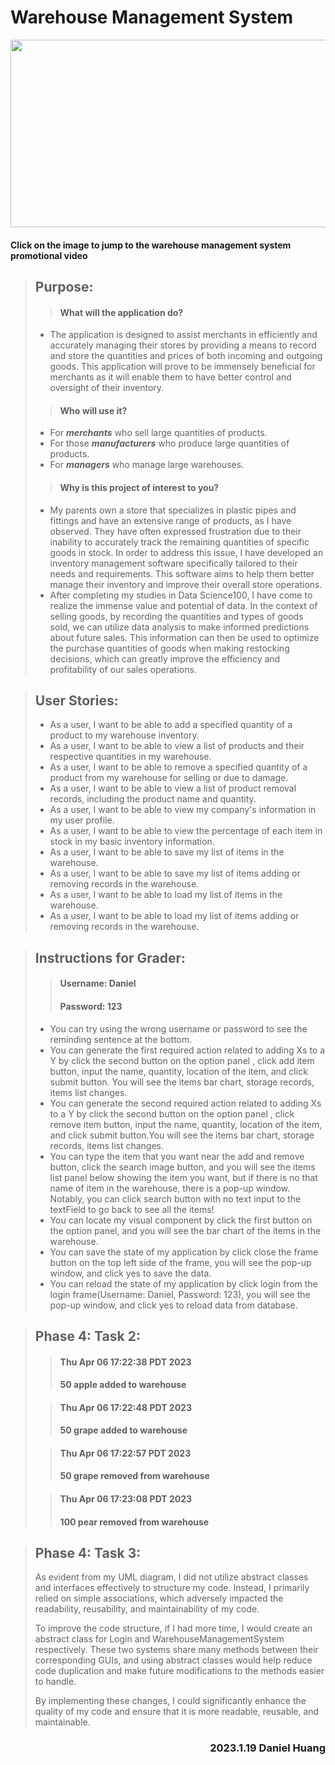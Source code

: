 # Warehouse Management System
<p align="center">
<div align="center">
  
[<img src="https://github.com/DanielHuangjiakang/Warehouse-System/blob/main/promotional_image.png?raw=true" width="600" height="300"/>](https://www.youtube.com/watch?v=fHfPgDkZsp8)
  
</div>

#### Click on the image to jump to the warehouse management system promotional video
>## Purpose:
>>#### What will the application do?
>- The application is designed to assist merchants in efficiently 
and accurately managing their stores by providing a means to 
record and store the quantities and prices of both incoming and
outgoing goods. This application will prove to be immensely 
beneficial for merchants as it will enable them to have better
control and oversight of their inventory.
>>#### Who will use it?
>- For _**merchants**_ who sell large quantities of products.
>- For those _**manufacturers**_ who produce large quantities of products.
>- For _**managers**_ who manage large warehouses.
>>#### Why is this project of interest to you?
>- My parents own a store that specializes in plastic pipes and fittings
and have an extensive range of products, as I have observed. They have 
often expressed frustration due to their inability to accurately track 
the remaining quantities of specific goods in stock. In order to address
this issue, I have developed an inventory management software specifically 
tailored to their needs and requirements. This software aims to help them 
better manage their inventory and improve their overall store operations.
>- After completing my studies in Data Science100, I have come to realize
the immense value and potential of data. In the context of selling goods, 
by recording the quantities and types of goods sold, we can utilize 
data analysis to make informed predictions about future sales. This 
information can then be used to optimize the purchase quantities of 
goods when making restocking decisions, which can greatly improve the 
efficiency and profitability of our sales operations.

>## User Stories:
> - As a user, I want to be able to add a specified quantity of a product to my warehouse inventory.
> - As a user, I want to be able to view a list of products and their respective quantities in my warehouse.
> - As a user, I want to be able to remove a specified quantity of a product from my warehouse for selling or due to damage.
> - As a user, I want to be able to view a list of product removal records, including the product name and quantity.
> - As a user, I want to be able to view my company's information in my user profile.
> - As a user, I want to be able to view the percentage of each item in stock in my basic inventory information.
> - As a user, I want to be able to save my list of items in the warehouse.
> - As a user, I want to be able to save my list of items adding or removing records in the warehouse.
> - As a user, I want to be able to load my list of items in the warehouse.
> - As a user, I want to be able to load my list of items adding or removing records in the warehouse.

>## Instructions for Grader:
>>#### Username: Daniel
>>#### Password: 123
> - You can try using the wrong username or password to see the reminding sentence at the bottom.
> - You can generate the first required action related to adding Xs to a Y by click the second button on the option panel
, click add item button, input the name, quantity, location of the item, and click submit button. You will see the items
bar chart, storage records, items list changes.
> - You can generate the second required action related to adding Xs to a Y by click the second button on the option panel
, click remove item button, input the name, quantity, location of the item, and click submit button.You will see the items 
bar chart, storage records, items list changes.
> - You can type the item that you want near the add and remove button, click the search image button, and you will see
the items list panel below showing the item you want, but if there is no that name of item in the warehouse, there is a pop-up
window. Notably, you can click search button with no text input to the textField to go back to see all the items!
> - You can locate my visual component by click the first button on the option panel, and you will see the bar chart of 
the items in the warehouse. 
> - You can save the state of my application by click close the frame button on the top left side of the frame, you 
will see the pop-up window, and click yes to save the data.
> - You can reload the state of my application by click login from the login frame(Username: Daniel, Password: 123), 
you will see the pop-up window, and click yes to reload data from database.

>## Phase 4: Task 2:
>>#### Thu Apr 06 17:22:38 PDT 2023
>>#### 50 apple added to warehouse
>
>>#### Thu Apr 06 17:22:48 PDT 2023
>>#### 50 grape added to warehouse
>
>>#### Thu Apr 06 17:22:57 PDT 2023
>>#### 50 grape removed from warehouse
>
>>#### Thu Apr 06 17:23:08 PDT 2023
>>#### 100 pear removed from warehouse

>## Phase 4: Task 3:
> As evident from my UML diagram, I did not utilize abstract classes and interfaces effectively to structure my code.
> Instead, I primarily relied on simple associations, which adversely impacted the readability, reusability, 
> and maintainability of my code.
> 
> To improve the code structure, if I had more time, I would create an abstract class for Login and 
> WarehouseManagementSystem respectively. These two systems share many methods between their corresponding GUIs,
> and using abstract classes would help reduce code duplication and make future modifications to the methods easier 
> to handle.
> 
> By implementing these changes, I could significantly enhance the quality of my code and ensure that 
> it is more readable, reusable, and maintainable.

### <p style="text-align: right;">2023.1.19 Daniel Huang</p>

